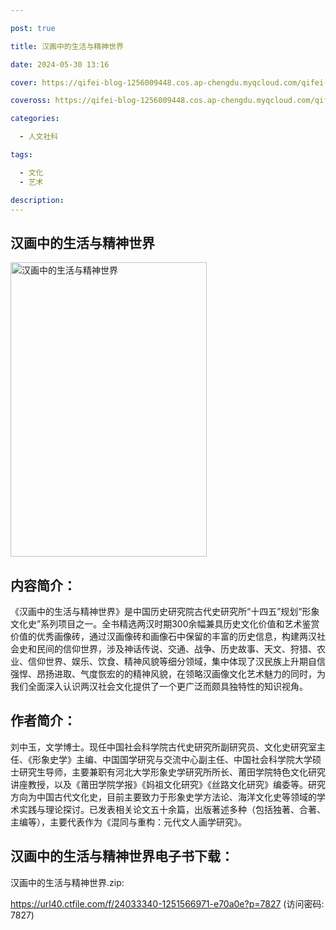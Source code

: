 ```yaml
---

post: true

title: 汉画中的生活与精神世界

date: 2024-05-30 13:16

cover: https://qifei-blog-1256009448.cos.ap-chengdu.myqcloud.com/qifei-blog/317EkkYltHL.jpg

coveross: https://qifei-blog-1256009448.cos.ap-chengdu.myqcloud.com/qifei-blog/317EkkYltHL.jpg

categories:

  - 人文社科

tags:

  - 文化
  - 艺术

description:
---
```


## 汉画中的生活与精神世界

<img alt="汉画中的生活与精神世界" class="aligncenter loading" data-was-processed="true" decoding="async" fetchpriority="high" height="471" src="https://qifei-blog-1256009448.cos.ap-chengdu.myqcloud.com/qifei-blog/317EkkYltHL.jpg" style="cursor: zoom-in;" width="314"/>

## 内容简介：

《汉画中的生活与精神世界》是中国历史研究院古代史研究所“十四五”规划“形象文化史”系列项目之一。全书精选两汉时期300余幅兼具历史文化价值和艺术鉴赏价值的优秀画像砖，通过汉画像砖和画像石中保留的丰富的历史信息，构建两汉社会史和民间的信仰世界，涉及神话传说、交通、战争、历史故事、天文、狩猎、农业、信仰世界、娱乐、饮食、精神风貌等细分领域，集中体现了汉民族上升期自信强悍、昂扬进取、气度恢宏的的精神风貌，在领略汉画像文化艺术魅力的同时，为我们全面深入认识两汉社会文化提供了一个更广泛而颇具独特性的知识视角。

## 作者简介：

 刘中玉，文学博士。现任中国社会科学院古代史研究所副研究员、文化史研究室主任、《形象史学》主编、中国国学研究与交流中心副主任、中国社会科学院大学硕士研究生导师，主要兼职有河北大学形象史学研究所所长、莆田学院特色文化研究讲座教授，以及《莆田学院学报》《妈祖文化研究》《丝路文化研究》编委等。研究方向为中国古代文化史，目前主要致力于形象史学方法论、海洋文化史等领域的学术实践与理论探讨。已发表相关论文五十余篇，出版著述多种（包括独著、合著、主编等），主要代表作为《混同与重构：元代文人画学研究》。

## 汉画中的生活与精神世界电子书下载：

汉画中的生活与精神世界.zip: 

https://url40.ctfile.com/f/24033340-1251566971-e70a0e?p=7827 (访问密码: 7827)
